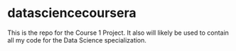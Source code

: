 # datasciencecoursera
This is the repo for the Course 1 Project.  It also will likely be used to contain all my code for the Data Science specialization.
